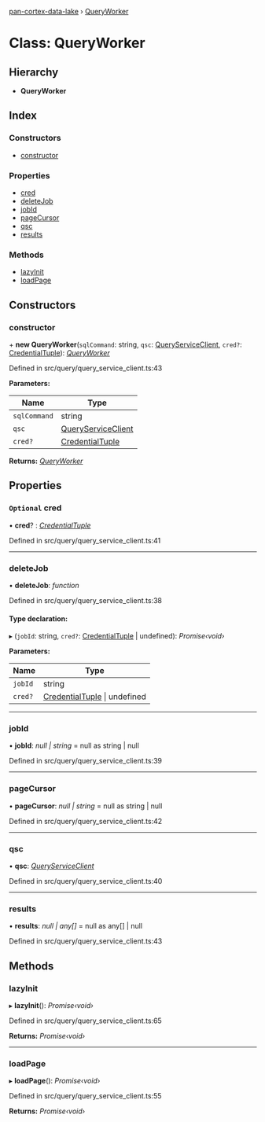 [pan-cortex-data-lake](../README.md) › [QueryWorker](queryworker.md)

# Class: QueryWorker

## Hierarchy

* **QueryWorker**

## Index

### Constructors

* [constructor](queryworker.md#constructor)

### Properties

* [cred](queryworker.md#optional-cred)
* [deleteJob](queryworker.md#deletejob)
* [jobId](queryworker.md#jobid)
* [pageCursor](queryworker.md#pagecursor)
* [qsc](queryworker.md#qsc)
* [results](queryworker.md#results)

### Methods

* [lazyInit](queryworker.md#lazyinit)
* [loadPage](queryworker.md#loadpage)

## Constructors

###  constructor

\+ **new QueryWorker**(`sqlCommand`: string, `qsc`: [QueryServiceClient](queryserviceclient.md), `cred?`: [CredentialTuple](../README.md#credentialtuple)): *[QueryWorker](queryworker.md)*

Defined in src/query/query_service_client.ts:43

**Parameters:**

Name | Type |
------ | ------ |
`sqlCommand` | string |
`qsc` | [QueryServiceClient](queryserviceclient.md) |
`cred?` | [CredentialTuple](../README.md#credentialtuple) |

**Returns:** *[QueryWorker](queryworker.md)*

## Properties

### `Optional` cred

• **cred**? : *[CredentialTuple](../README.md#credentialtuple)*

Defined in src/query/query_service_client.ts:41

___

###  deleteJob

• **deleteJob**: *function*

Defined in src/query/query_service_client.ts:38

#### Type declaration:

▸ (`jobId`: string, `cred?`: [CredentialTuple](../README.md#credentialtuple) | undefined): *Promise‹void›*

**Parameters:**

Name | Type |
------ | ------ |
`jobId` | string |
`cred?` | [CredentialTuple](../README.md#credentialtuple) &#124; undefined |

___

###  jobId

• **jobId**: *null | string* = null as string | null

Defined in src/query/query_service_client.ts:39

___

###  pageCursor

• **pageCursor**: *null | string* = null as string | null

Defined in src/query/query_service_client.ts:42

___

###  qsc

• **qsc**: *[QueryServiceClient](queryserviceclient.md)*

Defined in src/query/query_service_client.ts:40

___

###  results

• **results**: *null | any[]* = null as any[] | null

Defined in src/query/query_service_client.ts:43

## Methods

###  lazyInit

▸ **lazyInit**(): *Promise‹void›*

Defined in src/query/query_service_client.ts:65

**Returns:** *Promise‹void›*

___

###  loadPage

▸ **loadPage**(): *Promise‹void›*

Defined in src/query/query_service_client.ts:55

**Returns:** *Promise‹void›*
